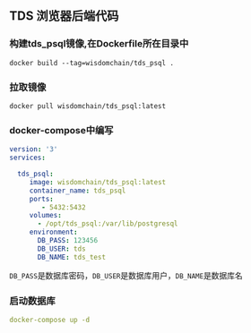 ## TDS 浏览器后端代码

### 构建tds_psql镜像,在Dockerfile所在目录中
```shell
docker build --tag=wisdomchain/tds_psql .
```

### 拉取镜像

```shell
docker pull wisdomchain/tds_psql:latest
```

### docker-compose中编写

```yaml
version: '3'
services:

  tds_psql:
     image: wisdomchain/tds_psql:latest
     container_name: tds_psql
     ports:
        - 5432:5432
     volumes:
       - /opt/tds_psql:/var/lib/postgresql
     environment:
       DB_PASS: 123456
       DB_USER: tds
       DB_NAME: tds_test
```

`DB_PASS`是数据库密码，`DB_USER`是数据库用户，`DB_NAME`是数据库名

### 启动数据库

```yaml
docker-compose up -d
```
